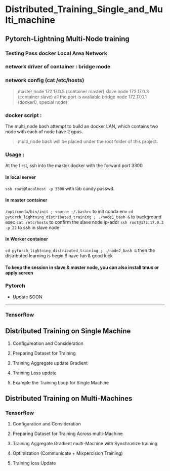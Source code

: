 # Distributed_Training_Single_and_Multi_machine

## Pytorch-Lightning Multi-Node training 

### Testing Pass docker Local Area Network
### network driver of container : bridge mode
### network config (cat /etc/hosts)
> master node 172.17.0.5 (container master)
> slave node 172.17.0.3 (container slave)
> all the port is avaliable
> bridge node 172.17.0.1 (docker0, special node)

### docker script :
The multi_node bash attempt to build an docker LAN, which contains two node
with each of node have 2 gpus.
> multi_node bash will be placed under the root folder of this project.

### Usage : 
At the first, ssh into the master docker with the forward port 3300
#### In local server
`ssh root@localhost -p 3300` with lab candy passwd.

#### In master container
`/opt/conda/bin/init ; source ~/.bashrc` to init conda env
`cd pytorch_lightning_distributed_training ; ./node1_bash &` to background exec
`cat /etc/hosts` to confirm the slave node ip-addr
`ssh root@172.17.0.3 -p 22` to ssh in slave node

#### In Worker container
`cd pytorch_lightning_distributed_training ; ./node2_bash &`
then the distributed learning is begin !! have fun & good luck

#### To keep the session in slave & master node, you can also install tmux or apply screen


### Pytorch 
+ Update SOON

-------------------------

### Tensorflow 


## Distributed Training on **Single Machine** 


1. Configureation and Consideration 

2. Preparing Dataset for Training 

3. Training Aggregate update Gradient

4. Training Loss update

5. Example the Training Loop for Single Machine


## Distributed Training on **Multi-Machines**

### Tensorflow 

1. Configuration and Consideration 

2. Preparing Dataset for Training Across multi-Machine 

3. Training Aggregate Gradient multi-Machine with Synchronize training 

4. Optimization (Communicate + Mixpercision Training)

5. Training loss Update 

